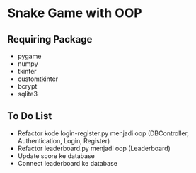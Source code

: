 # Snake Game with OOP

## Requiring Package

- pygame
- numpy
- tkinter
- customtkinter
- bcrypt
- sqlite3

## To Do List

- Refactor kode login-register.py menjadi oop (DBController, Authentication, Login, Register)
- Refactor leaderboard.py menjadi oop (Leaderboard)
- Update score ke database
- Connect leaderboard ke database
